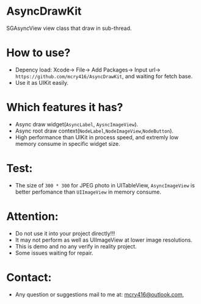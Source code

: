 # AsyncDrawKit

SGAsyncView view class that draw in sub-thread.

# How to use?

- Depency load: Xcode-> File-> Add Packages-> Input url-> `https://github.com/mcry416/AsyncDrawKit`, and waiting for fetch base.
- Use it as UIKit easily.

# Which features it has?

- Async draw widget(`AsyncLabel`, `AysncImageView`).
- Async root draw context(`NodeLabel`,`NodeImageView`,`NodeButton`).
- High performance than UIKit in process speed,  and extremly low memory consume in specific widget size.

# Test:

- The size of `300 * 300` for JPEG photo in UITableView, `AsyncImageView` is better perfomance than `UIImageView` in memory consume. 

# Attention:

- Do not use it into your project directly!!!
- It may not perform as well as UIImageView at lower image resolutions.
- This is demo and no any verify in reality project.
- Some issues waiting for repair.

# Contact:

- Any question or suggestions mail to me at: mcry416@outlook.com,
